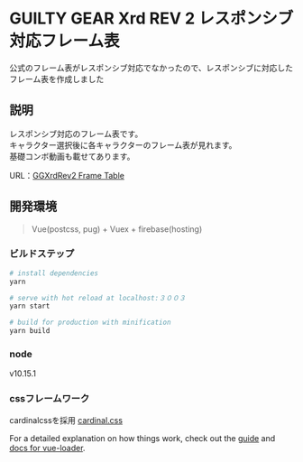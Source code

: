 # GUILTY GEAR Xrd REV 2 レスポンシブ対応フレーム表
公式のフレーム表がレスポンシブ対応でなかったので、レスポンシブに対応したフレーム表を作成しました

## 説明  
レスポンシブ対応のフレーム表です。  
キャラクター選択後に各キャラクターのフレーム表が見れます。  
基礎コンボ動画も載せてあります。

URL：[GGXrdRev2 Frame Table](https://ggxrdrev2-frametable.firebaseapp.com/)

## 開発環境
> Vue(postcss, pug) + Vuex + firebase(hosting)

### ビルドステップ
``` bash
# install dependencies
yarn

# serve with hot reload at localhost:３００３
yarn start

# build for production with minification
yarn build
```

### node
v10.15.1

### cssフレームワーク
cardinalcssを採用
[cardinal.css](https://cardinalcss.com/)

For a detailed explanation on how things work, check out the [guide](http://vuejs-templates.github.io/webpack/) and [docs for vue-loader](http://vuejs.github.io/vue-loader).
